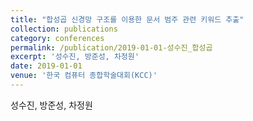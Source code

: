 ```yaml
---
title: "합성곱 신경망 구조를 이용한 문서 범주 관련 키워드 추출"
collection: publications
category: conferences
permalink: /publication/2019-01-01-성수진_합성곱
excerpt: '성수진, 방준성, 차정원'
date: 2019-01-01
venue: '한국 컴퓨터 종합학술대회(KCC)'
---
```

성수진, 방준성, 차정원
